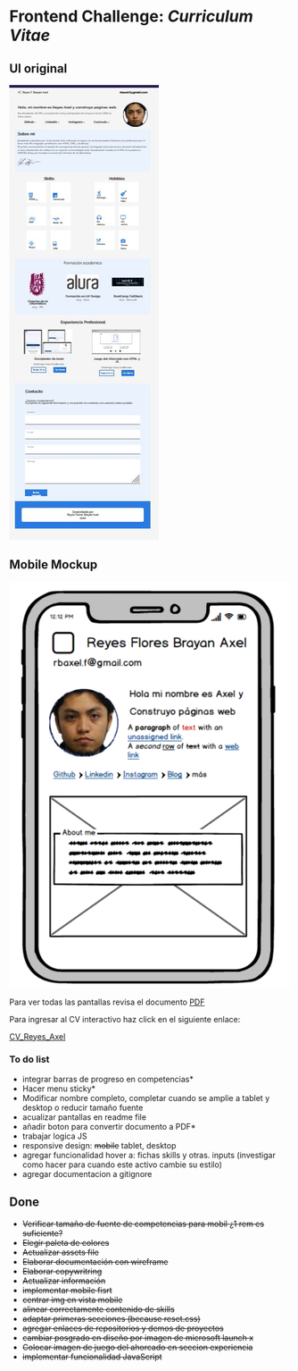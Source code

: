 # Frontend Challenge: *Curriculum Vitae*

## UI original

![sitio](./assets/sitio.JPG)

## Mobile Mockup

![sitio](./documentation/mobilemu.PNG)

Para ver todas las pantallas revisa el documento [PDF](./documentation/cvUpdate2023.pdf)


Para ingresar al CV interactivo haz click en el siguiente enlace:

[CV_Reyes_Axel](https://axlgoze.github.io/Challenge_ONE_Frontend/)


### To do list

- integrar barras de progreso en competencias*
- Hacer menu sticky*
- Modificar nombre completo, completar cuando se amplie a tablet y desktop o reducir tamaño fuente
- acualizar pantallas en readme file
- añadir boton para convertir documento a PDF*
- trabajar logica JS
- responsive design: ~~mobile~~ tablet, desktop
- agregar funcionalidad hover a: fichas skills y otras. inputs (investigar como hacer para cuando este activo cambie su estilo)
- agregar documentacion a gitignore

## Done

- ~~Verificar tamaño de fuente de competencias para mobil ¿1 rem es suficiente?~~
- ~~Elegir paleta de colores~~
- ~~Actualizar assets file~~
- ~~Elaborar documentación con wireframe~~
- ~~Elaborar copywritring~~
- ~~Actualizar información~~
- ~~implementar mobile fisrt~~
- ~~centrar img en vista mobile~~
- ~~alinear correctamente contenido de skills~~
- ~~adaptar primeras secciones (because reset.css)~~
- ~~agregar enlaces de repositorios y demos de proyectos~~
- ~~cambiar posgrado en diseño por imagen de microsoft launch x~~
- ~~Colocar imagen de juego del ahorcado en seccion experiencia~~
- ~~implementar funcionalidad JavaScript~~